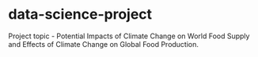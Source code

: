 # data-science-project
Project topic - Potential Impacts of Climate Change on World Food Supply and Effects of Climate Change on Global Food Production.
